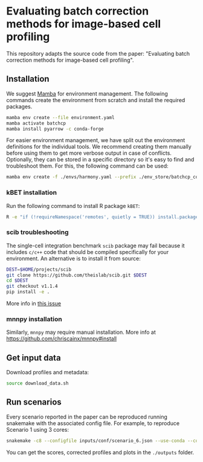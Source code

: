 # Evaluating batch correction methods for image-based cell profiling

This repository adapts the source code from the paper: "Evaluating batch correction methods for image-based cell profiling".


## Installation

We suggest [Mamba](https://github.com/conda-forge/miniforge#mambaforge) for
environment management. The following commands create the environment from
scratch and install the required packages.

```bash
mamba env create --file environment.yaml
mamba activate batchcp
mamba install pyarrow -c conda-forge
```

For easier environment management, we have split out the environment definitions for the individual tools. We recommend creating them manually before using them to get more verbose output in case of conflicts. Optionally, they can be stored in a specific directory so it's easy to find and troubleshoot them. For this, the following command can be used:

```bash
mamba env create -f ./envs/harmony.yaml --prefix ./env_store/batchcp_correct_harmony
```

### kBET installation
Run the following command to install R package `kBET`:

```bash
R -e "if (!requireNamespace('remotes', quietly = TRUE)) install.packages('remotes'); remotes::install_github('theislab/kBET')"
```

### scib troubleshooting

The single-cell integration benchmark `scib` package may fail because it
includes `c/c++` code that should be compiled specifically for your
environment. An alternative is to install it from source:

```bash
DEST=$HOME/projects/scib
git clone https://github.com/theislab/scib.git $DEST
cd $DEST
git checkout v1.1.4
pip install -e .
```
More info in [this issue](https://github.com/theislab/scib/issues/308)

### mnnpy installation

Similarly, `mnnpy` may require manual installation. More info at
https://github.com/chriscainx/mnnpy#install

## Get input data

Download profiles and metadata:
```bash
source download_data.sh
```

## Run scenarios
Every scenario reported in the paper can be reproduced running snakemake with
the associated config file. For example, to reproduce Scenario 1 using 3 cores:

```bash
snakemake -c8 --configfile inputs/conf/scenario_6.json --use-conda --conda-prefix "./env_store/"
```

You can get the scores, corrected profiles and plots in the `./outputs` folder.
